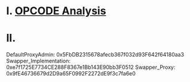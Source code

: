 # I. [OPCODE Analysis](https://docs.google.com/spreadsheets/d/1fC5cxFTLXdlRW8zCRnFEfHrDNLCUCEvgjal7AaNWhH8/edit#gid=0)
# II.
DefaultProxyAdmin: 0x5FbDB2315678afecb367f032d93F642f64180aa3
Swapper_Implementation: 0xe7f1725E7734CE288F8367e1Bb143E90bb3F0512
Swapper_Proxy: 0x9fE46736679d2D9a65F0992F2272dE9f3c7fa6e0